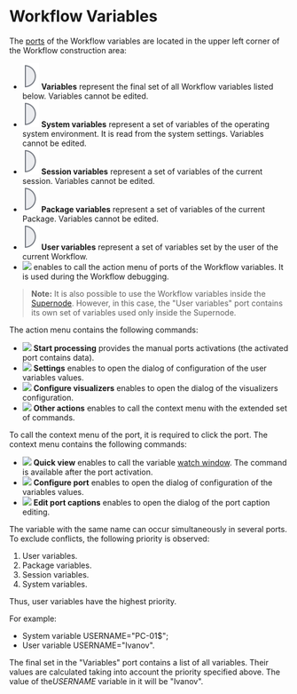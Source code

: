 # Workflow Variables

The [ports](../ports/README.md) of the Workflow variables are located in the upper left corner of the Workflow construction area:

* ![ ](../../images/icons/app/node/ports/outputs/variable_inactive.svg) **Variables** represent the final set of all Workflow variables listed below. Variables cannot be edited.
* ![ ](../../images/icons/app/node/ports/outputs/variable_inactive.svg) **System variables** represent a set of variables of the operating system environment. It is read from the system settings. Variables cannot be edited.
* ![ ](../../images/icons/app/node/ports/outputs/variable_inactive.svg) **Session variables** represent a set of variables of the current session. Variables cannot be edited.
* ![ ](../../images/icons/app/node/ports/outputs/variable_inactive.svg) **Package variables** represent a set of variables of the current Package. Variables cannot be edited.
* ![ ](../../images/icons/app/node/ports/outputs/variable_inactive.svg) **User variables** represent a set of variables set by the user of the current Workflow.
* ![ ](../../images/icons/app/node/ports/submodel-port/submodel-port_20x20.svg) enables to call the action menu of ports of the Workflow variables. It is used during the Workflow debugging.

> **Note:** It is also possible to use the Workflow variables inside the [Supernode](../../processors/control/submodel.md). However, in this case, the "User variables" port contains its own set of variables used only inside the Supernode.

The action menu contains the following commands:

* ![ ](../../images/icons/toolbar-controls/launch-node_default.svg) **Start processing** provides the manual ports activations (the activated port contains data).
* ![ ](../../images/icons/toolbar-controls/setup_default.svg) **Settings** enables to open the dialog of configuration of the user variables values.
* ![ ](../../images/icons/toolbar-controls/configure-viewers_default.svg) **Configure visualizers** enables to open the dialog of the visualizers configuration.
* ![ ](../../images/icons/toolbar-controls/rows_default.svg) **Other actions** enables to call the context menu with the extended set of commands.

To call the context menu of the port, it is required to click the port. The context menu contains the following commands:

* ![ ](../../images/icons/toolbar-controls/show-fast-viewer_default.svg) **Quick view** enables to call the variable [watch window](../../visualization/preview/quick-view.md). The command is available after the port activation.
* ![ ](../../images/icons/toolbar-controls/setup_default.svg) **Configure port** enables to open the dialog of configuration of the variables values.
* ![ ](../../images/icons/toolbar-controls/edit_default.svg) **Edit port captions** enables to open the dialog of the port caption editing.

The variable with the same name can occur simultaneously in several ports. To exclude conflicts, the following priority is observed:

1. User variables.
2. Package variables.
3. Session variables.
4. System variables.

Thus, user variables have the highest priority.

For example:

* System variable USERNAME="PC-01$";
* User variable USERNAME="Ivanov".

The final set in the "Variables" port contains a list of all variables. Their values are calculated taking into account the priority specified above. The value of the*USERNAME* variable in it will be "Ivanov".
